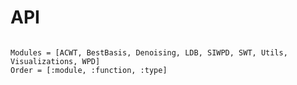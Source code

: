 # API

```@index
```

```@autodocs
Modules = [ACWT, BestBasis, Denoising, LDB, SIWPD, SWT, Utils, Visualizations, WPD]
Order = [:module, :function, :type]
```